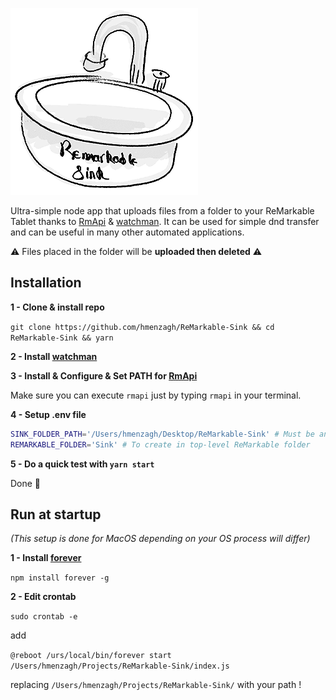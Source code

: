![logo](./assets/logo.png)

Ultra-simple node app that uploads files from a folder to your ReMarkable Tablet thanks to [RmApi](https://github.com/juruen/rmapi) & [watchman](https://facebook.github.io/watchman/docs/install.html).
It can be used for simple dnd transfer and can be useful in many other automated applications.

⚠️ Files placed in the folder will be **uploaded then deleted** ⚠️

## Installation

**1 - Clone & install repo**

`git clone https://github.com/hmenzagh/ReMarkable-Sink && cd ReMarkable-Sink && yarn`

**2 - Install [watchman](https://facebook.github.io/watchman/docs/install.html)**

**3 - Install & Configure & Set PATH for [RmApi](https://github.com/juruen/rmapi)**

Make sure you can execute `rmapi` just by typing `rmapi` in your terminal.

**4 - Setup .env file**

```bash
SINK_FOLDER_PATH='/Users/hmenzagh/Desktop/ReMarkable-Sink' # Must be an absolute path
REMARKABLE_FOLDER='Sink' # To create in top-level ReMarkable folder
```

**5 - Do a quick test with `yarn start`**

Done 🎉

## Run at startup

*(This setup is done for MacOS depending on your OS process will differ)*

**1 - Install [forever](https://github.com/foreverjs/forever#readme)**

`npm install forever -g`

**2 - Edit crontab**

```sudo crontab -e```

add

```@reboot /urs/local/bin/forever start /Users/hmenzagh/Projects/ReMarkable-Sink/index.js```

replacing `/Users/hmenzagh/Projects/ReMarkable-Sink/` with your path !

